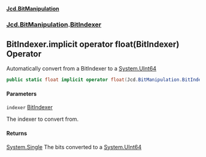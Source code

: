 #### [Jcd.BitManipulation](index.md 'index')

### [Jcd.BitManipulation](Jcd.BitManipulation.md 'Jcd.BitManipulation').[BitIndexer](Jcd.BitManipulation.BitIndexer.md 'Jcd.BitManipulation.BitIndexer')

## BitIndexer.implicit operator float(BitIndexer) Operator

Automatically convert from a BitIndexer to a [System.UInt64](https://docs.microsoft.com/en-us/dotnet/api/System.UInt64 'System.UInt64')

```csharp
public static float implicit operator float(Jcd.BitManipulation.BitIndexer indexer);
```

#### Parameters

<a name='Jcd.BitManipulation.BitIndexer.op_Implicitfloat(Jcd.BitManipulation.BitIndexer).indexer'></a>

`indexer` [BitIndexer](Jcd.BitManipulation.BitIndexer.md 'Jcd.BitManipulation.BitIndexer')

The indexer to convert from.

#### Returns

[System.Single](https://docs.microsoft.com/en-us/dotnet/api/System.Single 'System.Single')
The bits converted to a [System.UInt64](https://docs.microsoft.com/en-us/dotnet/api/System.UInt64 'System.UInt64')